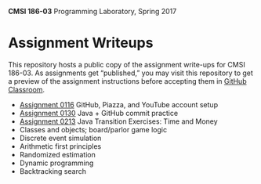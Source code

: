 **CMSI 186-03** Programming Laboratory, Spring 2017

# Assignment Writeups
This repository hosts a public copy of the assignment write-ups for CMSI 186-03. As assignments get “published,” you may visit this repository to get a preview of the assignment instructions before accepting them in [GitHub Classroom](https://classroom.github.com).

- [Assignment 0116](http://myweb.lmu.edu/dondi/spring2017/cmsi186/cmsi186-spring2017-hw0116.pdf) GitHub, Piazza, and YouTube account setup
- [Assignment 0130](https://github.com/lmu-cmsi186-spring2017/assignments-03/blob/master/practice.md) Java + GitHub commit practice
- [Assignment 0213](https://github.com/lmu-cmsi186-spring2017/assignments-03/blob/master/time-and-money.md) Java Transition Exercises: Time and Money
- Classes and objects; board/parlor game logic
- Discrete event simulation
- Arithmetic first principles
- Randomized estimation
- Dynamic programming
- Backtracking search
